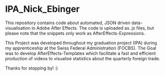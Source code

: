 # IPA_Nick_Ebinger
This repository contains code about automated, JSON driven data-visualisation in Adobe After Effects. The code is uploaded as .js files, but please note that the snippets only work as AfterEffects-Expressions.

This Project was developed throughout my graduation project (IPA) during my apprenticeship at the Swiss Federal Administration (FOCBS). The Goal was to develop AfterEffects-Templates which facilitate a fast and efficient production of videos to visualise statistics about the quarterly foreign trade.

Thanks for stopping by! :) 
